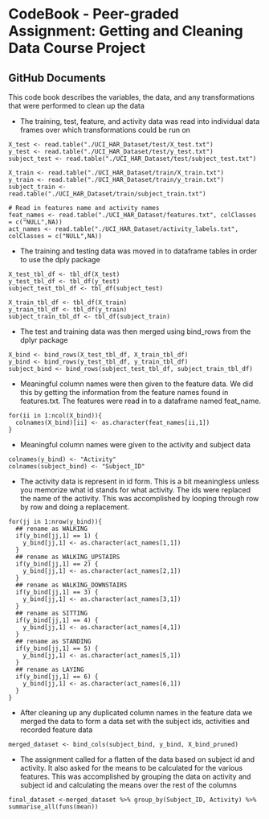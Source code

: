 # CodeBook - Peer-graded Assignment: Getting and Cleaning Data Course Project


## GitHub Documents
This code book describes the variables, the data, and any transformations that were performed to clean up the data  
 - The training, test, feature, and activity data was read into individual data frames over which transformations could be run on

```
X_test <- read.table("./UCI_HAR_Dataset/test/X_test.txt")
y_test <- read.table("./UCI_HAR_Dataset/test/y_test.txt")
subject_test <- read.table("./UCI_HAR_Dataset/test/subject_test.txt")

X_train <- read.table("./UCI_HAR_Dataset/train/X_train.txt")
y_train <- read.table("./UCI_HAR_Dataset/train/y_train.txt")
subject_train <- read.table("./UCI_HAR_Dataset/train/subject_train.txt")

# Read in features name and activity names
feat_names <- read.table("./UCI_HAR_Dataset/features.txt", colClasses = c("NULL",NA))
act_names <- read.table("./UCI_HAR_Dataset/activity_labels.txt", colClasses = c("NULL",NA))
```

- The training and testing data was moved in to dataframe tables in order to use the dply package  
```
X_test_tbl_df <- tbl_df(X_test)
y_test_tbl_df <- tbl_df(y_test)
subject_test_tbl_df <- tbl_df(subject_test)

X_train_tbl_df <- tbl_df(X_train)
y_train_tbl_df <- tbl_df(y_train)
subject_train_tbl_df <- tbl_df(subject_train)
```
- The test and training data was then merged using bind_rows from the dplyr package  
```
X_bind <- bind_rows(X_test_tbl_df, X_train_tbl_df)
y_bind <- bind_rows(y_test_tbl_df, y_train_tbl_df)
subject_bind <- bind_rows(subject_test_tbl_df, subject_train_tbl_df)
```
- Meaningful column names were then given to the feature data. We did this by getting the information from the feature names found in features.txt. The features were read in to a dataframe named feat_name.  
```
for(ii in 1:ncol(X_bind)){
  colnames(X_bind)[ii] <- as.character(feat_names[ii,1])
}
```
- Meaningful column names were given to the activity and subject data   
```
colnames(y_bind) <- "Activity"
colnames(subject_bind) <- "Subject_ID"
```
- The activity data is represent in id form. This is a bit meaningless unless you memorize what id stands for what activity. The ids were replaced the name of the activity. This was accomplished by looping through row by row and doing a replacement.  
```
for(jj in 1:nrow(y_bind)){
  ## rename as WALKING
  if(y_bind[jj,1] == 1) {
    y_bind[jj,1] <- as.character(act_names[1,1])
  }
  ## rename as WALKING_UPSTAIRS
  if(y_bind[jj,1] == 2) {
    y_bind[jj,1] <- as.character(act_names[2,1])
  }
  ## rename as WALKING_DOWNSTAIRS
  if(y_bind[jj,1] == 3) {
    y_bind[jj,1] <- as.character(act_names[3,1])
  }
  ## rename as SITTING
  if(y_bind[jj,1] == 4) {
    y_bind[jj,1] <- as.character(act_names[4,1])
  }
  ## rename as STANDING
  if(y_bind[jj,1] == 5) {
    y_bind[jj,1] <- as.character(act_names[5,1])
  }
  ## rename as LAYING
  if(y_bind[jj,1] == 6) {
    y_bind[jj,1] <- as.character(act_names[6,1])
  }
}
```
- After cleaning up any duplicated column names in the feature data we merged the data to form a data set with the subject ids, activities and recorded feature data  
```
merged_dataset <- bind_cols(subject_bind, y_bind, X_bind_pruned)
```
- The assignment called for a flatten of the data based on subject id and activity. It also asked for the means to be calculated for the various features. This was accomplished by grouping the data on activity and subject id and calculating the means over the rest of the columns
```
final_dataset <-merged_dataset %>% group_by(Subject_ID, Activity) %>% summarise_all(funs(mean))
```
